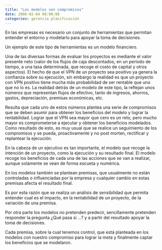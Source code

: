 ```yaml
---
title: "Los modelos son compromisos"
date: 2006-02-04 08:00:00
categories: gerencia planificacion
---
```

En las empresas es necesario un conjunto de herramientas que permitan entender el entorno y modelarlo para apoyar la toma de decisiones.

Un ejemplo de este tipo de herramientas es un modelo financiero. 

Una de las diversas formas de evaluar los proyectos es mediante el valor presente neto (valor de los flujos de caja descontados, en un período de tiempo, a una tasa determinada, que recoge el costo de capital y otros aspectos). El hecho de que el VPN de un proyecto sea positivo ya genera la confianza sobre su ejecución, sin embargo la realidad es que un proyecto con VPN positivo tiene mucha más probabilidad de ser rentable que uno que no lo es. La realidad detrás de un modelo de este tipo, la reflejan unos números que representan flujos de efectivo, tanto de ingresos, ahorros, gastos, depreciación, premisas económicas, etc.

Resulta que cada uno de estos números plantea una serie de compromisos que se deben asumir para obtener los beneficios del modelo y lograr la rentabilidad. Lograr que el VPN sea mayor que cero es un reto, pero mucho mayor es comprometerse a ejecutar y obtener los beneficios modelados. Como resultado de esto, es muy usual que se realice un seguimiento de los compromisos y se pueda, proactivamente y no post morten, rectificar y replantear la ejecución.

En la cabeza de un ejecutivo es tan importante, el modelo que recoge la intención de un proyecto, como la ejecución y su resultado final. El modelo recoge los beneficios de cada una de las acciones que se van a realizar, aunque solamente se vean de forma escueta y numérica.

En los modelos también se plantean premisas, que usualmente no están controladas o influenciadas por la empresa y cualquier cambio en estas premisas afecta el resultado final. 

Es por esta razón que se realiza un análisis de sensibilidad que permita entender cual es el impacto, en la rentabilidad de un proyecto, de la variación de una premisa.

Por otra parte los modelos no pretenden predecir, sencillamente pretenden responder la pregunta ¿Qué pasa si …? y a partir del resultado apoyar la toma de decisiones.

Cada premisa, sobre la cual tenemos control, que está planteada en los modelos con nuestro compromiso para lograr la meta y finalmente captar los beneficios que se modelaron.
